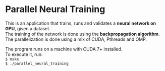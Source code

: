 Parallel Neural Training
========================

This is an application that trains, runs and validates a **neural network on GPU**, given a dataset.<br>
The training of the network is done using the **backpropagation algorithm**.<br>
The parallelization is done using a mix of CUDA, Pthreads and OMP.<br>

The program runs on a machine with CUDA 7+ installed.<br>
To execute it, run:<br>
`$ make`<br>
`$ ./parallel_neural_training`